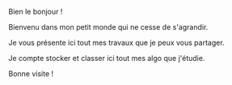 Bien le bonjour !

Bienvenu dans mon petit monde qui ne cesse de s'agrandir.

Je vous présente ici tout mes travaux que je peux vous partager.

Je compte stocker et classer ici tout mes algo que j'étudie.

Bonne visite !

<!---
jajalecapouet/jajalecapouet is a ✨ special ✨ repository because its `README.md` (this file) appears on your GitHub profile.
You can click the Preview link to take a look at your changes.
--->

